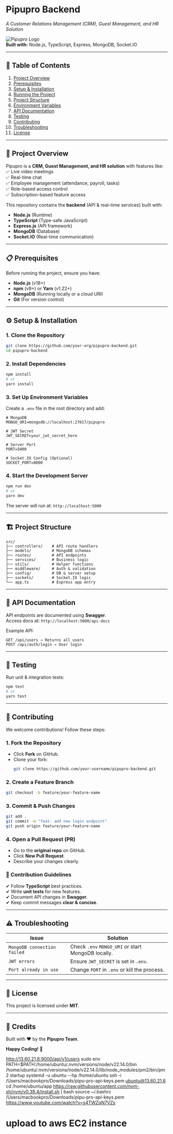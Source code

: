 # **Pipupro Backend**  
*A Customer Relations Management (CRM), Guest Management, and HR Solution*  

![Pipupro Logo](https://via.placeholder.com/150x50?text=Pipupro)  
**Built with:** Node.js, TypeScript, Express, MongoDB, Socket.IO  

---

## **📌 Table of Contents**  
1. [Project Overview](#-project-overview)  
2. [Prerequisites](#-prerequisites)  
3. [Setup & Installation](#-setup--installation)  
4. [Running the Project](#-running-the-project)  
5. [Project Structure](#-project-structure)  
6. [Environment Variables](#-environment-variables)  
7. [API Documentation](#-api-documentation)  
8. [Testing](#-testing)  
9. [Contributing](#-contributing)  
10. [Troubleshooting](#-troubleshooting)  
11. [License](#-license)  

---

## **🚀 Project Overview**  
Pipupro is a **CRM, Guest Management, and HR solution** with features like:  
✅ Live video meetings  
✅ Real-time chat  
✅ Employee management (attendance, payroll, tasks)  
✅ Role-based access control  
✅ Subscription-based feature access  

This repository contains the **backend** (API & real-time services) built with:  
- **Node.js** (Runtime)  
- **TypeScript** (Type-safe JavaScript)  
- **Express.js** (API framework)  
- **MongoDB** (Database)  
- **Socket.IO** (Real-time communication)  

---

## **📋 Prerequisites**  
Before running the project, ensure you have:  
- **Node.js** (v18+)  
- **npm** (v9+) or **Yarn** (v1.22+)  
- **MongoDB** (Running locally or a cloud URI)  
- **Git** (For version control)  

---

## **⚙️ Setup & Installation**  
### **1. Clone the Repository**  
```bash
git clone https://github.com/your-org/pipupro-backend.git
cd pipupro-backend
```

### **2. Install Dependencies**  
```bash
npm install
# or
yarn install
```

### **3. Set Up Environment Variables**  
Create a `.env` file in the root directory and add:  
```env
# MongoDB
MONGO_URI=mongodb://localhost:27017/pipupro

# JWT Secret
JWT_SECRET=your_jwt_secret_here

# Server Port
PORT=5000

# Socket.IO Config (Optional)
SOCKET_PORT=8000
```

### **4. Start the Development Server**  
```bash
npm run dev
# or
yarn dev
```
The server will run at: `http://localhost:5000`  

---

## **🏗️ Project Structure**  
```
src/
├── controllers/    # API route handlers
├── models/         # MongoDB schemas
├── routes/         # API endpoints
├── services/       # Business logic
├── utils/          # Helper functions
├── middleware/     # Auth & validation
├── config/         # DB & server setup
├── sockets/        # Socket.IO logic
└── app.ts          # Express app entry
```

---

## **🔌 API Documentation**  
API endpoints are documented using **Swagger**.  
Access docs at: `http://localhost:5000/api-docs`  

Example API:  
```http
GET /api/users → Returns all users
POST /api/auth/login → User login
```

---

## **🧪 Testing**  
Run unit & integration tests:  
```bash
npm test
# or
yarn test
```

---

## **🤝 Contributing**  
We welcome contributions! Follow these steps:  

### **1. Fork the Repository**  
- Click **Fork** on GitHub.  
- Clone your fork:  
  ```bash
  git clone https://github.com/your-username/pipupro-backend.git
  ```

### **2. Create a Feature Branch**  
```bash
git checkout -b feature/your-feature-name
```

### **3. Commit & Push Changes**  
```bash
git add .
git commit -m "feat: add new login endpoint"
git push origin feature/your-feature-name
```

### **4. Open a Pull Request (PR)**  
- Go to the **original repo** on GitHub.  
- Click **New Pull Request**.  
- Describe your changes clearly.  

### **📌 Contribution Guidelines**  
✔ Follow **TypeScript** best practices.  
✔ Write **unit tests** for new features.  
✔ Document API changes in **Swagger**.  
✔ Keep commit messages **clear & concise**.  

---

## **⚠️ Troubleshooting**  
| Issue | Solution |
|-------|----------|
| `MongoDB connection failed` | Check `.env` `MONGO_URI` or start MongoDB locally. |
| `JWT errors` | Ensure `JWT_SECRET` is set in `.env`. |
| `Port already in use` | Change `PORT` in `.env` or kill the process. |

---

## **📜 License**  
This project is licensed under **MIT**.  

---

## **🙏 Credits**  
Built with ❤️ by the **Pipupro Team**.  

**Happy Coding!** 🚀

http://13.60.21.6:9000/api/v1/users
sudo env PATH=$PATH:/home/ubuntu/.nvm/versions/node/v22.14.0/bin /home/ubuntu/.nvm/versions/node/v22.14.0/lib/node_modules/pm2/bin/pm2 startup systemd -u ubuntu --hp /home/ubuntu
ssh -i /Users/macbookpro/Downloads/pipu-pro-api-keys.pem ubuntu@13.60.21.6
cd /home/ubuntu/app
https://raw.githubusercontent.com/nvm-sh/nvm/v0.39.4/install.sh | bash
source ~/.bashrc
/Users/macbookpro/Downloads/pipu-pro-api-keys.pem
https://www.youtube.com/watch?v=s4TWZqN7VZs
# upload to aws EC2 instance


<!-- meeting 
2 free,  

make more reseach on video confresing-->